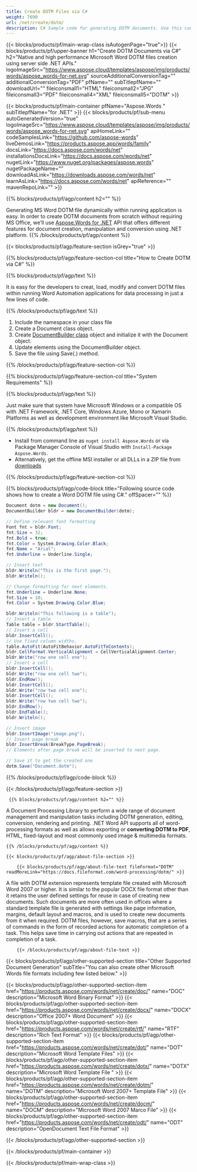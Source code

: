 ```yaml
---
title: Create DOTM Files via C# 
weight: 7690
url: /net/create/dotm/ 
description: C# Sample code for generating DOTM documents. Use this code for creating Word DOTM files within VB.NET, Asp.NET or any .NET based application.
---
```


{{< blocks/products/pf/main-wrap-class isAutogenPage="true">}}
{{< blocks/products/pf/upper-banner h1="Create DOTM Documents via C#" h2="Native and high performance Microsoft Word DOTM files creation using server side .NET APIs." logoImageSrc="https://www.aspose.cloud/templates/aspose/img/products/words/aspose_words-for-net.svg" sourceAdditionalConversionTag="" additionalConversionTag="PDF" pfName="" subTitlepfName="" downloadUrl="" fileiconsmall1="HTML" fileiconsmall2="JPG" fileiconsmall3="PDF" fileiconsmall4="XML" fileiconsmall5="DOTM" >}}

{{< blocks/products/pf/main-container pfName="Aspose.Words " subTitlepfName="for .NET" >}}
{{< blocks/products/pf/sub-menu autoGeneratedVersion="true" logoImageSrc="https://www.aspose.cloud/templates/aspose/img/products/words/aspose_words-for-net.svg" apiHomeLink="" codeSamplesLink="https://github.com/aspose-words" liveDemosLink="https://products.aspose.app/words/family" docsLink="https://docs.aspose.com/words/net" installationsDocsLink="https://docs.aspose.com/words/net" nugetLink="https://www.nuget.org/packages/aspose.words" nugetPackageName="" downloadAsLink="https://downloads.aspose.com/words/net" learnAsLink="https://docs.aspose.com/words/net" apiReference="" mavenRepoLink="" >}}

{{% blocks/products/pf/agp/content h2="" %}}

 Generating MS Word DOTM file dynamically within running application is easy. In order to create DOTM documents from scratch without requiring MS Office, we’ll use
 [Aspose.Words for .NET](https://products.aspose.com/words/net) 
 API that offers different features for document creation, manipulation and conversion using .NET platform. 
{{% /blocks/products/pf/agp/content %}}

{{< blocks/products/pf/agp/feature-section isGrey="true" >}}

{{% blocks/products/pf/agp/feature-section-col title="How to Create DOTM via C#" %}}

{{% blocks/products/pf/agp/text %}}

 It is easy for the developers to creat, load, modify and convert DOTM files within running Word Automation applications for data processing in just a few lines of code.

{{% /blocks/products/pf/agp/text %}}

1.  Include the namespace in your class file
1.  Create a Document class object.
1.  Create [DocumentBuilder class](https://apireference.aspose.com/words/net/aspose.words/documentbuilder) object and initialize it with the Document object.
1.  Update elements using the DocumentBuilder object.
1.  Save the file using Save(.) method.

{{% /blocks/products/pf/agp/feature-section-col %}}

{{% blocks/products/pf/agp/feature-section-col title="System Requirements" %}}

{{% blocks/products/pf/agp/text %}}

 Just make sure that system have Microsoft Windows or a compatible OS with .NET Framework, .NET Core, Windows Azure, Mono or Xamarin Platforms as well as development environment like Microsoft Visual Studio. 

{{% /blocks/products/pf/agp/text %}}

- Install from command line as <code>nuget install Aspose.Words</code> or via Package Manager Console of Visual Studio with <code>Install-Package Aspose.Words</code>.
- Alternatively, get the offline MSI installer or all DLLs in a ZIP file from <a href="https://downloads.aspose.com/words/net">downloads</a>

{{% /blocks/products/pf/agp/feature-section-col %}}

{{% blocks/products/pf/agp/code-block title="Following source code shows how to create a Word DOTM file using C#." offSpacer="" %}}

```cs
Document dotm = new Document();
DocumentBuilder bldr = new DocumentBuilder(dotm);

// Define relevant font formatting
Font fnt = bldr.Font;
fnt.Size = 32;
fnt.Bold = true;
fnt.Color = System.Drawing.Color.Black;
fnt.Name = "Arial";
fnt.Underline = Underline.Single;

// Insert text
bldr.Writeln("This is the first page.");
bldr.Writeln();

// Change formatting for next elements.
fnt.Underline = Underline.None;
fnt.Size = 10;
fnt.Color = System.Drawing.Color.Blue;

bldr.Writeln("This following is a table");
// Insert a table
Table table = bldr.StartTable();
// Insert a cell
bldr.InsertCell();
// Use fixed column widths.
table.AutoFit(AutoFitBehavior.AutoFitToContents);
bldr.CellFormat.VerticalAlignment = CellVerticalAlignment.Center;
bldr.Write("row one cell one");
// Insert a cell
bldr.InsertCell();
bldr.Write("row one cell two");
bldr.EndRow();
bldr.InsertCell();
bldr.Write("row two cell one");
bldr.InsertCell();
bldr.Write("row two cell two");
bldr.EndRow();
bldr.EndTable();
bldr.Writeln();

// Insert image
bldr.InsertImage("image.png");
// Insert page break 
bldr.InsertBreak(BreakType.PageBreak);             
// Elements after page break will be inserted to next page.

// Save it to get the created one
dotm.Save("Document.dotm"); 

```

{{% /blocks/products/pf/agp/code-block %}}

{{< /blocks/products/pf/agp/feature-section >}}

<!-- aboutfile Starts -->

     
     {{% blocks/products/pf/agp/content h2="" %}}

A Document Processing Library to perform a wide range of document management and manipulation tasks including DOTM generation, editing, conversion, rendering and printing. .NET Word API supports all of word-processing formats as well as allows exporting or **converting DOTM to PDF**, HTML, fixed-layout and most commonly used image & multimedia formats.



    {{% /blocks/products/pf/agp/content %}}

    {{< blocks/products/pf/agp/about-file-section >}}

        {{< blocks/products/pf/agp/about-file-text fileFormat="DOTM" readMoreLink="https://docs.fileformat.com/word-processing/dotm/" >}}
A file with DOTM extension represents template file created with Microsoft Word 2007 or higher. It is similar to the popular DOCX file format other than it retains the user defined settings for reuse in case of creating new documents. Such documents are more often used in offices where a standard template file is generated with settings like page information, margins, default layout and macros, and is used to create new documents from it when required. DOTM files, however, save macros, that are a series of commands in the form of recorded actions for automatic completion of a task. This helps save time in carrying out actions that are repeated in completion of a task.

        {{< /blocks/products/pf/agp/about-file-text >}}

          

<!-- aboutfile Ends -->

{{< blocks/products/pf/agp/other-supported-section title="Other Supported Document Generation" subTitle="You can also create other Microsoft Words file formats including few listed below." >}}

{{< blocks/products/pf/agp/other-supported-section-item href="https://products.aspose.com/words/net/create/doc/" name="DOC" description="Microsoft Word Binary Format" >}} {{< blocks/products/pf/agp/other-supported-section-item href="https://products.aspose.com/words/net/create/docx/" name="DOCX" description="Office 2007+ Word Document" >}} {{< blocks/products/pf/agp/other-supported-section-item href="https://products.aspose.com/words/net/create/rtf/" name="RTF" description="Rich Text Format" >}} {{< blocks/products/pf/agp/other-supported-section-item href="https://products.aspose.com/words/net/create/dot/" name="DOT" description="Microsoft Word Template Files" >}} {{< blocks/products/pf/agp/other-supported-section-item href="https://products.aspose.com/words/net/create/dotx/" name="DOTX" description="Microsoft Word Template File " >}} {{< blocks/products/pf/agp/other-supported-section-item href="https://products.aspose.com/words/net/create/dotm/" name="DOTM" description="Microsoft Word 2007+ Template File" >}} {{< blocks/products/pf/agp/other-supported-section-item href="https://products.aspose.com/words/net/create/docm/" name="DOCM" description="Microsoft Word 2007 Marco File" >}} {{< blocks/products/pf/agp/other-supported-section-item href="https://products.aspose.com/words/net/create/odt/" name="ODT" description="OpenDocument Text File Format" >}} 

{{< /blocks/products/pf/agp/other-supported-section >}}

{{< /blocks/products/pf/main-container >}}
    
{{< /blocks/products/pf/main-wrap-class >}}